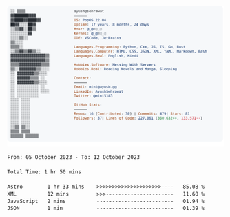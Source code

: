 <a href="https://github.com/AyushSehrawat/AyushSehrawat">
  <picture>
    <source media="(prefers-color-scheme: dark)" srcset="https://raw.githubusercontent.com/AyushSehrawat/AyushSehrawat/main/dark_mode.svg">
    <img alt="Andrew Grant's GitHub Profile README" src="https://raw.githubusercontent.com/AyushSehrawat/AyushSehrawat/main/light_mode.svg">
  </picture>
</a>

<!--START_SECTION:waka-->

```txt
From: 05 October 2023 - To: 12 October 2023

Total Time: 1 hr 50 mins

Astro        1 hr 33 mins    >>>>>>>>>>>>>>>>>>>>>----   85.08 %
XML          12 mins         >>>----------------------   11.60 %
JavaScript   2 mins          -------------------------   01.94 %
JSON         1 min           -------------------------   01.39 %
```

<!--END_SECTION:waka-->
